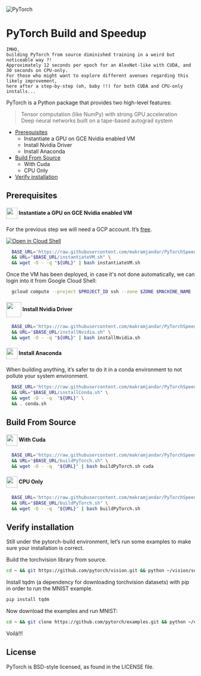 ![PyTorch](https://upload.wikimedia.org/wikipedia/commons/thumb/0/04/PyTorch_logo_white.svg/200px-PyTorch_logo_white.svg.png)
# PyTorch Build and Speedup
```
IMHO,
building PyTorch from source diminished training in a weird but noticeable way ?!
Approximately 12 seconds per epoch for an AlexNet-like with CUDA, and 30 seconds on CPU-only.
For those who might want to explore different avenues regarding this likely improvement, 
here after a step-by-step (oh, baby !!) for both CUDA and CPU-only installs...
```
  
PyTorch is a Python package that provides two high-level features:
> Tensor computation (like NumPy) with strong GPU acceleration  
> Deep neural networks built on a tape-based autograd system  

- [Prerequisites](#Prerequisites)
  - Instantiate a GPU on GCE Nvidia enabled VM
  - Install Nvidia Driver 
  - Install Anaconda 
- [Build From Source](#Build-From-Source)
  - With Cuda 
  - CPU Only 
- [Verify installation](#Verify-installation)

## Prerequisites

#### <img src="https://raw.githubusercontent.com/data-scientifically-yours/resources/master/icones/gce.png" width="30" height="30" align="center"/> Instantiate a GPU on GCE Nvidia enabled VM
  For the previous step we will need a GCP account. It’s [free](#https://cloud.google.com/free/).
  
  [![Open in Cloud Shell](http://gstatic.com/cloudssh/images/open-btn.png)](https://console.cloud.google.com/cloudshell/open?git_repo=https://github.com/makramjandar/PyTorchSpeedUpAndOptimize&page=editor&open_in_editor=README.md)
```bash
  BASE_URL='https://raw.githubusercontent.com/makramjandar/PyTorchSpeedUpAndOptimize/master' \
  && URL="$BASE_URL/instantiateVM.sh" \
  && wget -O - -q "${URL}" | bash instantiateVM.sh
```

Once the VM has been deployed, in case it's not done automatically, we can login into it from Google Cloud Shell:
```bash
  gcloud compute --project $PROJECT_ID ssh --zone $ZONE $MACHINE_NAME
```

#### <img src="https://raw.githubusercontent.com/data-scientifically-yours/resources/master/icones/nvidia.png" width="40" height="40" align="center"/> Install Nvidia Driver
```bash
  BASE_URL='https://raw.githubusercontent.com/makramjandar/PyTorchSpeedUpAndOptimize/master' \
  && URL="$BASE_URL/installNvidia.sh" \
  && wget -O - -q "${URL}" | bash installNvidia.sh
```

#### <img src="https://raw.githubusercontent.com/data-scientifically-yours/resources/master/icones/anaconda.png" width="30" height="30" align="center"/> Install Anaconda

When building anything, it’s safer to do it in a conda environment to not pollute your system environment.
```bash
  BASE_URL='https://raw.githubusercontent.com/makramjandar/PyTorchSpeedUpAndOptimize/master' \
  && URL="$BASE_URL/installConda.sh" \
  && wget -O - -q  "${URL}" \
  && . conda.sh
```

## Build From Source

#### <img src="https://raw.githubusercontent.com/data-scientifically-yours/resources/master/icones/cudnn.png" width="30" height="30" align="center"/> With Cuda
```bash
  BASE_URL='https://raw.githubusercontent.com/makramjandar/PyTorchSpeedUpAndOptimize/master' \
  && URL="$BASE_URL/buildPyTorch.sh" \
  && wget -O - -q  "${URL}" | bash buildPyTorch.sh cuda
```
  
#### <img src="https://raw.githubusercontent.com/data-scientifically-yours/resources/master/icones/cpu.png" width="30" height="30" align="center"/> CPU Only
```bash
  BASE_URL='https://raw.githubusercontent.com/makramjandar/PyTorchSpeedUpAndOptimize/master' \
  && URL="$BASE_URL/buildPyTorch.sh" \
  && wget -O - -q  "${URL}" | bash buildPyTorch.sh
```

## Verify installation

Still under the pytorch-build environment, let’s run some examples to make sure your installation is correct.

Build the torchvision library from source.
```bash
cd ~ && git https://github.com/pytorch/vision.git && python ~/vision/setup.py install
```

Install tqdm (a dependency for downloading torchvision datasets) with pip in order to run the MNIST example. 
```bash
pip install tqdm
```

Now download the examples and run MNIST:
```bash
cd ~ && git clone https://github.com/pytorch/examples.git && python ~/examples/mnist/python/main.py
```

Voilà!!!

## License
PyTorch is BSD-style licensed, as found in the LICENSE file.
